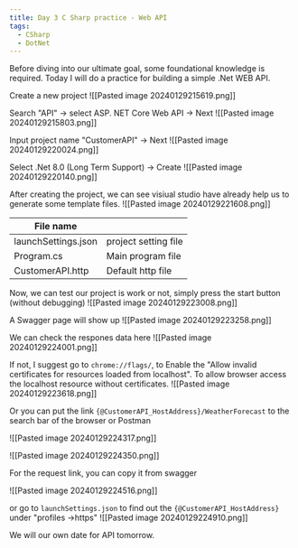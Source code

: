 ```yaml
---
title: Day 3 C Sharp practice - Web API
tags:
  - CSharp
  - DotNet
---
```

Before diving into our ultimate goal, some foundational knowledge is required.
Today I will do a practice for building a simple .Net WEB API.

Create a new project
![[Pasted image 20240129215619.png]]

Search "API" -> select ASP. NET Core Web API -> Next
![[Pasted image 20240129215803.png]]

Input project name "CustomerAPI" -> Next
![[Pasted image 20240129220024.png]]

Select .Net 8.0 (Long Term Support) -> Create
![[Pasted image 20240129220140.png]]

After creating the project, we can see visiual studio have already help us to generate some template files.
![[Pasted image 20240129221608.png]]

| File name |  |
| ---- | ---- |
| launchSettings.json | project setting file |
| Program.cs | Main program file |
| CustomerAPI.http | Default http file |
Now, we can test our project is work or not, simply press the start button (without debugging)
![[Pasted image 20240129223008.png]]

A Swagger page will show up
![[Pasted image 20240129223258.png]]

We can check the respones data here
![[Pasted image 20240129224001.png]]

If not, I suggest go to `chrome://flags/`,
to Enable the "Allow invalid certificates for resources loaded from localhost".
To allow browser access the localhost resource without certificates.
![[Pasted image 20240129223618.png]]

Or you can put the link `{@CustomerAPI_HostAddress}/WeatherForecast` to the search bar of the browser or Postman

![[Pasted image 20240129224317.png]]

![[Pasted image 20240129224350.png]]

For the request link, you can copy it from swagger

![[Pasted image 20240129224516.png]]

or go to `launchSettings.json` to find out the `{@CustomerAPI_HostAddress}`
under "profiles ->https"
![[Pasted image 20240129224910.png]]

We will our own date for API tomorrow. 